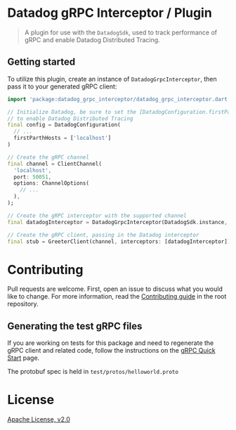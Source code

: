 
# Datadog gRPC Interceptor / Plugin

> A plugin for use with the `DatadogSdk`, used to track performance of gRPC and enable Datadog Distributed Tracing.

## Getting started

To utilize this plugin, create an instance of `DatadogGrpcInterceptor`, then pass it to your generated gRPC client:

```dart
import 'package:datadog_grpc_interceptor/datadog_grpc_interceptor.dart'

// Initialize Datadog, be sure to set the [DatadogConfiguration.firstPartyHosts] member
// to enable Datadog Distributed Tracing
final config = DatadogConfiguration(
  // ...
  firstParthHosts = ['localhost']
)

// Create the gRPC channel
final channel = ClientChannel(
  'localhost',
  port: 50051,
  options: ChannelOptions(
    // ...
  ),
);

// Create the gRPC interceptor with the supported channel
final datadogInterceptor = DatadogGrpcInterceptor(DatadogSdk.instance, channel);

// Create the gRPC client, passing in the Datadog interceptor
final stub = GreeterClient(channel, interceptors: [datadogInterceptor]);
```

# Contributing

Pull requests are welcome. First, open an issue to discuss what you would like
to change. For more information, read the [Contributing
guide](../../CONTRIBUTING.md) in the root repository.

## Generating the test gRPC files

If you are working on tests for this package and need to regenerate the gRPC client and related code,
follow the instructions on the [gRPC Quick Start](https://grpc.io/docs/languages/dart/quickstart/) page.

The protobuf spec is held in `test/protos/helloworld.proto`

# License

[Apache License, v2.0](LICENSE)
